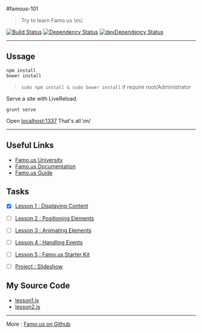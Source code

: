 #famous-101
> Try to learn Famo.us \m/.

[![Build Status](https://travis-ci.org/Phonbopit/famous-101.svg?branch=master)](https://travis-ci.org/phonbopit/famous-101) [![Dependency Status](https://david-dm.org/phonbopit/famous-101.svg)](https://david-dm.org/phonbopit/famous-101) [![devDependency Status](https://david-dm.org/phonbopit/famous-101/dev-status.svg)](https://david-dm.org/phonbopit/famous-101#info=devDependencies)

---

## Ussage

```
npm install
bower install
```

> `sudo npm install & sudo bower install` if require root/Administrator

Serve a site with LiveReload.

```
grunt serve
```

Open [localhost:1337](http://localhost:1337/) That's all \m/

---

## Useful Links

- [Famo.us University](https://famo.us/university)
- [Famo.us Documentation](https://famo.us/docs/)
- [Famo.us Guide](https://famo.us/guides/)

## Tasks

- [x] [Lesson 1 : Displaying Content](https://famo.us/university/famous-101/displaying/1/) 
- [ ] [Lesson 2 : Positioning Elements](https://famo.us/university/famous-101/positioning)
- [ ] [Lesson 3 : Animating Elements](https://famo.us/university/famous-101/animating/)
- [ ] [Lesson 4 : Handling Events](https://famo.us/university/famous-101/eventing/)
- [ ] [Lesson 5 : Famo.us Starter Kit](https://famo.us/university/famous-101/starter-kit/)
- [ ] [Project : Slideshow](https://famo.us/university/famous-101/slideshow/)


## My Source Code

- [lesson1.js](app/src/lesson1.js)
- [lesson2.js](app/src/lesson2.js)

---

More : [Famo.us on Github](https://github.com/Famous/famous)